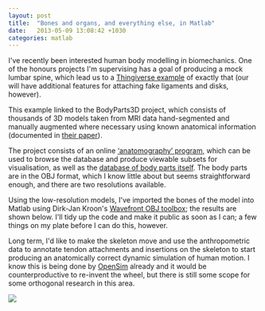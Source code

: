```yaml
---
layout: post
title:  "Bones and organs, and everything else, in Matlab"
date:   2013-05-09 13:08:42 +1030
categories: matlab
---
```


<p>I've recently been interested human body modelling in biomechanics. One of the honours projects I'm supervising has a goal of producing a mock lumbar spine, which lead us to a <a title="BodyParts3D Lumbar Vertebrae" href="http://www.thingiverse.com/thing:31845">Thingiverse example</a> of exactly that (our will have additional features for attaching fake ligaments and disks, however).</p><p>This example linked to the BodyParts3D project, which consists of thousands of 3D models taken from MRI data hand-segmented and manually augmented where necessary using known anatomical information (documented in <a href="http://dx.doi.org/10.1093/nar/gkn613">their paper</a>).</p><p>The project consists of an online <a href="http://lifesciencedb.jp/bp3d/?lng=en">‘anatomography’ program</a>, which can be used to browse the database and produce viewable subsets for visualisation, as well as the <a href="http://dbarchive.biosciencedbc.jp/en/bodyparts3d/download.html">database of body parts itself</a>. The body parts are in the OBJ format, which I know little about but seems straightforward enough, and there are two resolutions available.</p><p>Using the low-resolution models, I've imported the bones of the model into Matlab using Dirk-Jan Kroon's <a href="http://www.mathworks.com.au/matlabcentral/fileexchange/27982-wavefront-obj-toolbox">Wavefront OBJ toolbox</a>; the results are shown below. I'll tidy up the code and make it public as soon as I can; a few things on my plate before I can do this, however.</p><p>Long term, I'd like to make the skeleton move and use the anthropometric data to annotate tendon attachments and insertions on the skeleton to start producing an anatomically correct dynamic simulation of human motion. I know this is being done by <a href="http://opensim.stanford.edu">OpenSim</a> already and it would be counterproductive to re-invent the wheel, but there is still some scope for some orthogonal research in this area.</p>

<img src="matlab-skeleton.png" />
